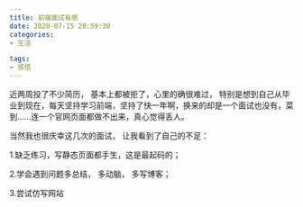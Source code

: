 ```yaml
---
title: 前端面试有感
date: 2020-07-15 20:59:30
categories:
- 生活

tags:
- 感悟
---
```


近两周投了不少简历， 基本上都被拒了，心里的确很难过， 特别是想到自己从毕业到现在，每天坚持学习前端，坚持了快一年啊，换来的却是一个面试也没有，菜到......连一个官网页面都做不出来，真心觉得丢人。

当然我也很庆幸这几次的面试， 让我看到了自己的不足：

1.缺乏练习，写静态页面都手生，这是最起码的；

2.学会遇到问题多总结， 多动脑， 多写博客；

3.尝试仿写网站



